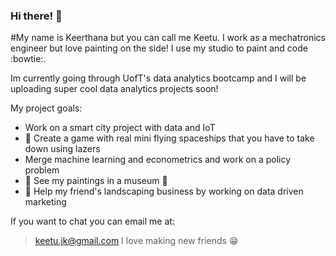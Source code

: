 ### Hi there! :koala:

#My name is Keerthana but you can call me Keetu. I work as a mechatronics engineer but love painting on the side! I use my studio to paint and code :bowtie:. 

Im currently going through UofT's data analytics bootcamp and I will be uploading super cool data analytics projects soon!

My project goals:
- Work on a smart city project with data and IoT
- :space_invader: Create a game with real mini flying spaceships that you have to take down using lazers
-  Merge machine learning and econometrics and work on a policy problem
- :art: See my paintings in a museum :see_no_evil:
- :herb: Help my friend's landscaping business by working on data driven marketing

If you want to chat you can email me at:
>keetu.jk@gmail.com
I love making new friends :grin:
